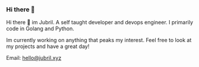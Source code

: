 ### Hi there 👋




<!-- ![me](https://github.com/s1ntaxe770r/s1ntaxe770r/blob/master/gopher.jpg?raw=true) -->


Hi there 👋 im Jubril. A self taught developer and devops engineer. I primarily code in Golang and Python. 


Im currently working on anything that peaks my interest. Feel free to look at my projects and have a great day!

Email: hello@jubril.xyz

